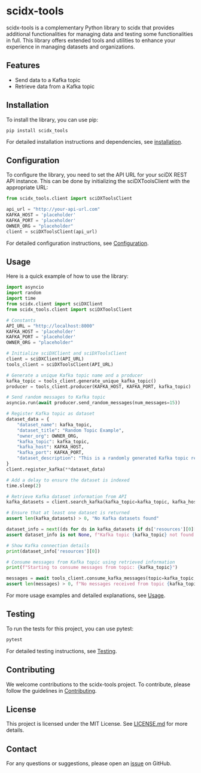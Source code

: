 # scidx-tools

scidx-tools is a complementary Python library to scidx that provides additional functionalities for managing data and testing some functionalities in full. This library offers extended tools and utilities to enhance your experience in managing datasets and organizations.

## Features

- Send data to a Kafka topic
- Retrieve data from a Kafka topic

## Installation

To install the library, you can use pip:

```
pip install scidx_tools
```

For detailed installation instructions and dependencies, see [installation](docs/installation.md).

## Configuration

To configure the library, you need to set the API URL for your sciDX REST API instance. This can be done by initializing the sciDXToolsClient with the appropriate URL:

```python
from scidx_tools.client import sciDXToolsClient

api_url = "http://your-api-url.com"
KAFKA_HOST = 'placeholder'
KAFKA_PORT = 'placeholder'
OWNER_ORG = "placeholder"
client = sciDXToolsClient(api_url)
```

For detailed configuration instructions, see [Configuration](docs/configuration.md).

## Usage

Here is a quick example of how to use the library:

```python
import asyncio
import random
import time
from scidx.client import sciDXClient
from scidx_tools.client import sciDXToolsClient

# Constants
API_URL = "http://localhost:8000"
KAFKA_HOST = 'placeholder'
KAFKA_PORT = 'placeholder'
OWNER_ORG = "placeholder"

# Initialize sciDXClient and sciDXToolsClient
client = sciDXClient(API_URL)
tools_client = sciDXToolsClient(API_URL)

# Generate a unique Kafka topic name and a producer
kafka_topic = tools_client.generate_unique_kafka_topic()
producer = tools_client.producer(KAFKA_HOST, KAFKA_PORT, kafka_topic)

# Send random messages to Kafka topic
asyncio.run(await producer.send_random_messages(num_messages=15))

# Register Kafka topic as dataset
dataset_data = {
    "dataset_name": kafka_topic,
    "dataset_title": "Random Topic Example",
    "owner_org": OWNER_ORG,
    "kafka_topic": kafka_topic,
    "kafka_host": KAFKA_HOST,
    "kafka_port": KAFKA_PORT,
    "dataset_description": "This is a randomly generated Kafka topic registered as a CKAN dataset."
}
client.register_kafka(**dataset_data)

# Add a delay to ensure the dataset is indexed
time.sleep(2)

# Retrieve Kafka dataset information from API
kafka_datasets = client.search_kafka(kafka_topic=kafka_topic, kafka_host=KAFKA_HOST, kafka_port=KAFKA_PORT)

# Ensure that at least one dataset is returned
assert len(kafka_datasets) > 0, "No Kafka datasets found"

dataset_info = next((ds for ds in kafka_datasets if ds['resources'][0]['kafka_topic'] == kafka_topic), None)
assert dataset_info is not None, f"Kafka topic {kafka_topic} not found in datasets"

# Show Kafka connection details
print(dataset_info['resources'][0])

# Consume messages from Kafka topic using retrieved information
print(f"Starting to consume messages from topic: {kafka_topic}")

messages = await tools_client.consume_kafka_messages(topic=kafka_topic, host=KAFKA_HOST, port=KAFKA_PORT)
assert len(messages) > 0, f"No messages received from topic {kafka_topic}"
```

For more usage examples and detailed explanations, see [Usage](docs/usage.md).

## Testing

To run the tests for this project, you can use pytest:

```bash
pytest
```

For detailed testing instructions, see [Testing](docs/testing.md).

## Contributing

We welcome contributions to the scidx-tools project. To contribute, please follow the guidelines in  [Contributing](docs/contributing.md).

## License

This project is licensed under the MIT License. See [LICENSE.md](docs/LICENSE.md) for more details.

## Contact

For any questions or suggestions, please open an [issue](/docs/issues.md) on GitHub.

